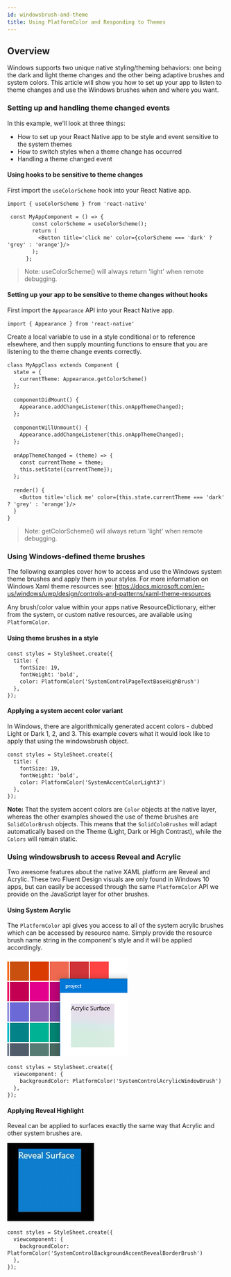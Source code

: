```yaml
---
id: windowsbrush-and-theme
title: Using PlatformColor and Responding to Themes
---
```


## Overview

Windows supports two unique native styling/theming behaviors: one being the dark and light theme changes and the other being adaptive brushes and system colors. This article will show you how to set up your app to listen to theme changes and use the Windows brushes when and where you want.

### Setting up and handling theme changed events

In this example, we'll look at three things:

- How to set up your React Native app to be style and event sensitive to the system themes
- How to switch styles when a theme change has occurred
- Handling a theme changed event

#### Using hooks to be sensitive to theme changes

First import the `useColorScheme` hook into your React Native app.

```JSX
import { useColorScheme } from 'react-native'
```

```JSX
 const MyAppComponent = () => {
        const colorScheme = useColorScheme();
        return (
          <Button title='click me' color={colorScheme === 'dark' ? 'grey' : 'orange'}/>
        );
      };
```

> Note: useColorScheme() will always return 'light' when remote debugging.

#### Setting up your app to be sensitive to theme changes without hooks

First import the `Appearance` API into your React Native app.

```JSX
import { Appearance } from 'react-native'
```

Create a local variable to use in a style conditional or to reference elsewhere, and then supply mounting functions to ensure that you are listening to the theme change events correctly.

```JSX
class MyAppClass extends Component {
  state = {
    currentTheme: Appearance.getColorScheme()
  };

  componentDidMount() {
    Appearance.addChangeListener(this.onAppThemeChanged);
  };

  componentWillUnmount() {
    Appearance.addChangeListener(this.onAppThemeChanged);
  };

  onAppThemeChanged = (theme) => {
    const currentTheme = theme;
    this.setState({currentTheme});
  };

  render() {
    <Button title='click me' color={this.state.currentTheme === 'dark' ? 'grey' : 'orange'}/>
  }
}
```

> Note: getColorScheme() will always return 'light' when remote debugging.


### Using Windows-defined theme brushes

The following examples cover how to access and use the Windows system theme brushes and apply them in your styles.  For more information on Windows Xaml theme resources see: 
https://docs.microsoft.com/en-us/windows/uwp/design/controls-and-patterns/xaml-theme-resources

Any brush/color value within your apps native ResourceDictionary, either from the system, or custom native resources, are available using `PlatformColor`.

#### Using theme brushes in a style

```JSX
const styles = StyleSheet.create({
  title: {
    fontSize: 19,
    fontWeight: 'bold',
    color: PlatformColor('SystemControlPageTextBaseHighBrush')
  },
});
```

#### Applying a system accent color variant

In Windows, there are algorithmically generated accent colors - dubbed Light or Dark 1, 2, and 3. This example covers what it would look like to apply that using the windowsbrush object.

```JSX
const styles = StyleSheet.create({
  title: {
    fontSize: 19,
    fontWeight: 'bold',
    color: PlatformColor('SystemAccentColorLight3')
  },
});
```

**Note:** That the system accent colors are `Color` objects at the native layer, whereas the other examples showed the use of theme brushes are `SolidColorBrush` objects. This means that the `SolidColoBrushes` will adapt automatically based on the Theme (Light, Dark or High Contrast), while the `Colors` will remain static.

### Using windowsbrush to access Reveal and Acrylic

Two awesome features about the native XAML platform are Reveal and Acrylic. These two Fluent Design visuals are only found in Windows 10 apps, but can easily be accessed through the same `PlatformColor` API we provide on the JavaScript layer for other brushes.

#### Using System Acrylic

The `PlatformColor` api gives you access to all of the system acrylic brushes which can be accessed by resource name. Simply provide the resource brush name string in the component's style and it will be applied accordingly.

<img src="assets/rnw-acrylic-surface.png" width="277" height="227"/>

```JSX
const styles = StyleSheet.create({
  viewcomponent: {
    backgroundColor: PlatformColor('SystemControlAcrylicWindowBrush')
  },
});
```

#### Applying Reveal Highlight

Reveal can be applied to surfaces exactly the same way that Acrylic and other system brushes are.

<img src="assets/reveal-surface-animation.gif" width="200" height="180"/>

```JSX
const styles = StyleSheet.create({
  viewcomponent: {
    backgroundColor: PlatformColor('SystemControlBackgroundAccentRevealBorderBrush')
  },
});
```

